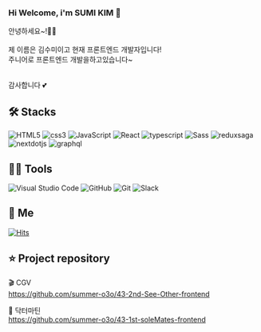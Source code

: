 ### Hi Welcome, i'm SUMI KIM 👋
안녕하세요~!🙇‍♀️<br><br>
제 이름은 김수미이고 현재 프론트엔드 개발자입니다!<br>
주니어로 프론트엔드 개발을하고있습니다~<br><br>

감사합니다 💕

## 🛠️ Stacks
<img alt="HTML5" src ="https://img.shields.io/badge/HTML5-E34F26.svg?&style=flat-square&logo=HTML5&logoColor=white"/> <img alt="css3" src ="https://img.shields.io/badge/css3-1572B6.svg?&style=flat-square&logo=css3&logoColor=white"/> <img alt="JavaScript" src ="https://img.shields.io/badge/JavaScript-F7DF1E.svg?&style=flat-square&logo=JavaScript&logoColor=white"/> <img alt="React" src ="https://img.shields.io/badge/react-61DAFB.svg?&style=flat-square&logo=react&logoColor=white"/> <img alt="typescript" src ="https://img.shields.io/badge/typescript-3178C6.svg?&style=flat-square&logo=sass&logoColor=white"/> <img alt="Sass" src ="https://img.shields.io/badge/sass-CC6699.svg?&style=flat-square&logo=sass&logoColor=white"/> <img alt="reduxsaga" src ="https://img.shields.io/badge/reduxSaga-999999.svg?&style=flat-square&logo=reduxsaga&logoColor=white"/> <img alt="nextdotjs" src ="https://img.shields.io/badge/next.js-000000.svg?&style=flat-square&logo=nextdotjs&logoColor=white"/> <img alt="graphql" src ="https://img.shields.io/badge/graphQl-E10098.svg?&style=flat-square&logo=graphql&logoColor=white"/>

## 💪🏼 Tools
<img alt="Visual Studio Code" src ="https://img.shields.io/badge/Visual Studio Code-007ACC.svg?&style=flat-square&logo=VisualStudioCode&logoColor=white"/> <img alt="GitHub" src ="https://img.shields.io/badge/GitHub-181717.svg?&style=flat-square&logo=GitHub&logoColor=white"/> <img alt="Git
" src ="https://img.shields.io/badge/Git-F05032.svg?&style=flat-square&logo=Git&logoColor=white"/> <img alt="Slack" src ="https://img.shields.io/badge/Slack-4A154B.svg?&style=flat-square&logo=Slack&logoColor=white"/>

## 🍒 Me
<!-- [Anurag's GitHub stats](https://github-readme-stats.vercel.app/api?username=summer-o3o&show_icons=true&theme=radical)<br><br> -->
[![Hits](https://hits.seeyoufarm.com/api/count/incr/badge.svg?url=https%3A%2F%2Fgithub.com%2Fsummer-o3o&count_bg=%23FFC0C0&title_bg=%23FF7474&icon=&icon_color=%23FFFFFF&title=hits&edge_flat=false)](https://hits.seeyoufarm.com)

## ⭐️ Project repository

🎬 CGV<br />
https://github.com/summer-o3o/43-2nd-See-Other-frontend<br />

👟 닥터마틴<br />
https://github.com/summer-o3o/43-1st-soleMates-frontend





<!--
**summer-o3o/summer-o3o** is a ✨ _special_ ✨ repository because its `README.md` (this file) appears on your GitHub profile.

Here are some ideas to get you started:

- 🔭 I’m currently working on ...
- 🌱 I’m currently learning ...
- 👯 I’m looking to collaborate on ...
- 🤔 I’m looking for help with ...
- 💬 Ask me about ...
- 📫 How to reach me: ...
- 😄 Pronouns: ...
- ⚡ Fun fact: ...
-->
